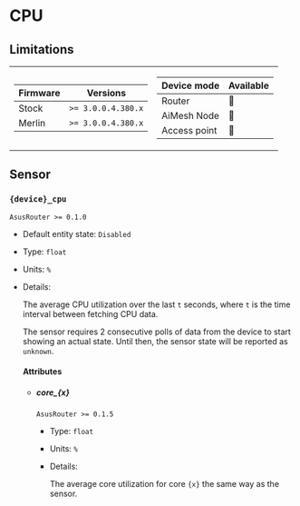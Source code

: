 # CPU

## Limitations

<table><tr><td>

|Firmware|          Versions|
|--------|------------------|
|Stock   |`>= 3.0.0.4.380.x`|
|Merlin  |`>= 3.0.0.4.380.x`|
</td><td>

| Device mode|    Available|
|------------|-------------|
|Router      |:green_heart:|
|AiMesh Node |:green_heart:|
|Access point|:green_heart:|
</td></tr></table>

## Sensor

### `{device}_cpu`

`AsusRouter >= 0.1.0`

-   Default entity state: `Disabled`
-   Type: `float`
-   Units: `%`
-   Details:

    The average CPU utilization over the last `t` seconds, where `t` is the time interval between fetching CPU data.

    The sensor requires 2 consecutive polls of data from the device to start showing an actual state. Until then, the sensor state will be reported as `unknown`.

    #### Attributes

    -   ##### core_{x}

        `AsusRouter >= 0.1.5`

        -   Type: `float`
        -   Units: `%`
        -   Details:

            The average core utilization for core `{x}` the same way as the sensor.
